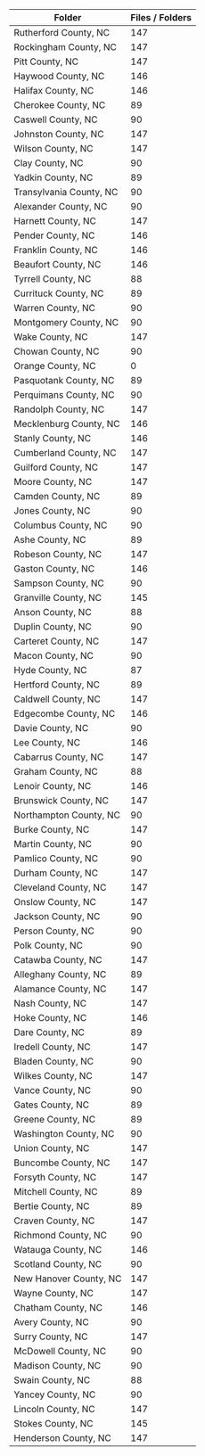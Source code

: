 | Folder                  |   Files / Folders |
|-------------------------|-------------------|
| Rutherford County, NC   |               147 |
| Rockingham County, NC   |               147 |
| Pitt County, NC         |               147 |
| Haywood County, NC      |               146 |
| Halifax County, NC      |               146 |
| Cherokee County, NC     |                89 |
| Caswell County, NC      |                90 |
| Johnston County, NC     |               147 |
| Wilson County, NC       |               147 |
| Clay County, NC         |                90 |
| Yadkin County, NC       |                89 |
| Transylvania County, NC |                90 |
| Alexander County, NC    |                90 |
| Harnett County, NC      |               147 |
| Pender County, NC       |               146 |
| Franklin County, NC     |               146 |
| Beaufort County, NC     |               146 |
| Tyrrell County, NC      |                88 |
| Currituck County, NC    |                89 |
| Warren County, NC       |                90 |
| Montgomery County, NC   |                90 |
| Wake County, NC         |               147 |
| Chowan County, NC       |                90 |
| Orange County, NC       |                 0 |
| Pasquotank County, NC   |                89 |
| Perquimans County, NC   |                90 |
| Randolph County, NC     |               147 |
| Mecklenburg County, NC  |               146 |
| Stanly County, NC       |               146 |
| Cumberland County, NC   |               147 |
| Guilford County, NC     |               147 |
| Moore County, NC        |               147 |
| Camden County, NC       |                89 |
| Jones County, NC        |                90 |
| Columbus County, NC     |                90 |
| Ashe County, NC         |                89 |
| Robeson County, NC      |               147 |
| Gaston County, NC       |               146 |
| Sampson County, NC      |                90 |
| Granville County, NC    |               145 |
| Anson County, NC        |                88 |
| Duplin County, NC       |                90 |
| Carteret County, NC     |               147 |
| Macon County, NC        |                90 |
| Hyde County, NC         |                87 |
| Hertford County, NC     |                89 |
| Caldwell County, NC     |               147 |
| Edgecombe County, NC    |               146 |
| Davie County, NC        |                90 |
| Lee County, NC          |               146 |
| Cabarrus County, NC     |               147 |
| Graham County, NC       |                88 |
| Lenoir County, NC       |               146 |
| Brunswick County, NC    |               147 |
| Northampton County, NC  |                90 |
| Burke County, NC        |               147 |
| Martin County, NC       |                90 |
| Pamlico County, NC      |                90 |
| Durham County, NC       |               147 |
| Cleveland County, NC    |               147 |
| Onslow County, NC       |               147 |
| Jackson County, NC      |                90 |
| Person County, NC       |                90 |
| Polk County, NC         |                90 |
| Catawba County, NC      |               147 |
| Alleghany County, NC    |                89 |
| Alamance County, NC     |               147 |
| Nash County, NC         |               147 |
| Hoke County, NC         |               146 |
| Dare County, NC         |                89 |
| Iredell County, NC      |               147 |
| Bladen County, NC       |                90 |
| Wilkes County, NC       |               147 |
| Vance County, NC        |                90 |
| Gates County, NC        |                89 |
| Greene County, NC       |                89 |
| Washington County, NC   |                90 |
| Union County, NC        |               147 |
| Buncombe County, NC     |               147 |
| Forsyth County, NC      |               147 |
| Mitchell County, NC     |                89 |
| Bertie County, NC       |                89 |
| Craven County, NC       |               147 |
| Richmond County, NC     |                90 |
| Watauga County, NC      |               146 |
| Scotland County, NC     |                90 |
| New Hanover County, NC  |               147 |
| Wayne County, NC        |               147 |
| Chatham County, NC      |               146 |
| Avery County, NC        |                90 |
| Surry County, NC        |               147 |
| McDowell County, NC     |                90 |
| Madison County, NC      |                90 |
| Swain County, NC        |                88 |
| Yancey County, NC       |                90 |
| Lincoln County, NC      |               147 |
| Stokes County, NC       |               145 |
| Henderson County, NC    |               147 |
